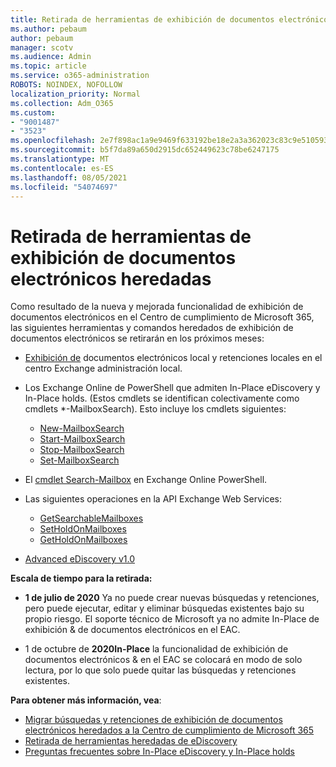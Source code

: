 ```yaml
---
title: Retirada de herramientas de exhibición de documentos electrónicos heredadas
ms.author: pebaum
author: pebaum
manager: scotv
ms.audience: Admin
ms.topic: article
ms.service: o365-administration
ROBOTS: NOINDEX, NOFOLLOW
localization_priority: Normal
ms.collection: Adm_O365
ms.custom:
- "9001487"
- "3523"
ms.openlocfilehash: 2e7f898ac1a9e9469f633192be18e2a3a362023c83c9e510593196b5a4a0daf5
ms.sourcegitcommit: b5f7da89a650d2915dc652449623c78be6247175
ms.translationtype: MT
ms.contentlocale: es-ES
ms.lasthandoff: 08/05/2021
ms.locfileid: "54074697"
---
```

# <a name="retirement-of-legacy-ediscovery-tools"></a>Retirada de herramientas de exhibición de documentos electrónicos heredadas

Como resultado de la nueva y mejorada funcionalidad de exhibición de documentos electrónicos en el Centro de cumplimiento de Microsoft 365, las siguientes herramientas y comandos heredados de exhibición de documentos electrónicos se retirarán en los próximos meses:

- [Exhibición de](https://docs.microsoft.com/exchange/security-and-compliance/in-place-ediscovery/in-place-ediscovery) documentos [](https://docs.microsoft.com/exchange/security-and-compliance/create-or-remove-in-place-holds) electrónicos local y retenciones locales en el centro Exchange administración local.

- Los Exchange Online de PowerShell que admiten In-Place eDiscovery y In-Place holds. (Estos cmdlets se identifican colectivamente como cmdlets *-MailboxSearch). Esto incluye los cmdlets siguientes:

    - [New-MailboxSearch](https://docs.microsoft.com/powershell/module/exchange/policy-and-compliance-content-search/new-mailboxsearch)
    - [Start-MailboxSearch](https://docs.microsoft.com/powershell/module/exchange/policy-and-compliance-content-search/start-mailboxsearch)
    - [Stop-MailboxSearch](https://docs.microsoft.com/powershell/module/exchange/policy-and-compliance-content-search/stop-mailboxsearch)
    - [Set-MailboxSearch](https://docs.microsoft.com/powershell/module/exchange/policy-and-compliance-content-search/set-mailboxsearch)

- El [cmdlet Search-Mailbox](https://docs.microsoft.com/powershell/module/exchange/mailboxes/search-mailbox?view=exchange-ps) en Exchange Online PowerShell.
- Las siguientes operaciones en la API Exchange Web Services:
    - [GetSearchableMailboxes](https://docs.microsoft.com/exchange/client-developer/web-service-reference/getsearchablemailboxes-operation)
    - [SetHoldOnMailboxes](https://docs.microsoft.com/exchange/client-developer/web-service-reference/setholdonmailboxes-operation)
    - [GetHoldOnMailboxes](https://docs.microsoft.com/exchange/client-developer/web-service-reference/getholdonmailboxes-operation)

- [Advanced eDiscovery v1.0](https://docs.microsoft.com/microsoft-365/compliance/office-365-advanced-ediscovery)

**Escala de tiempo para la retirada:**
- **1 de julio de 2020** Ya no puede crear nuevas búsquedas y retenciones, pero puede ejecutar, editar y eliminar búsquedas existentes bajo su propio riesgo. El soporte técnico de Microsoft ya no admite In-Place de exhibición & de documentos electrónicos en el EAC.
    
- 1 de octubre de **2020In-Place** la funcionalidad de exhibición de documentos electrónicos & en el EAC se colocará en modo de solo lectura, por lo que solo puede quitar las búsquedas y retenciones existentes.

**Para obtener más información, vea**:

 - [Migrar búsquedas y retenciones de exhibición de documentos electrónicos heredados a la Centro de cumplimiento de Microsoft 365](https://docs.microsoft.com/microsoft-365/compliance/migrate-legacy-ediscovery-searches-and-holds)
 - [Retirada de herramientas heredadas de eDiscovery](https://docs.microsoft.com/microsoft-365/compliance/legacy-ediscovery-retirement)
 - [Preguntas frecuentes sobre In-Place eDiscovery y In-Place holds](https://docs.microsoft.com/microsoft-365/compliance/legacy-ediscovery-retirement#faqs-about-in-place-ediscovery-and-in-place-holds)




